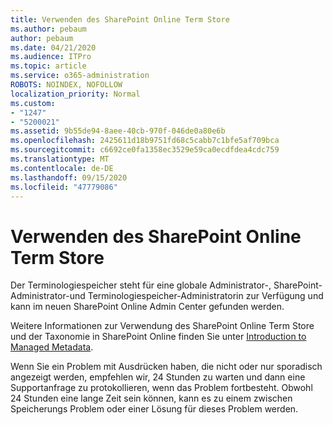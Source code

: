 ```yaml
---
title: Verwenden des SharePoint Online Term Store
ms.author: pebaum
author: pebaum
ms.date: 04/21/2020
ms.audience: ITPro
ms.topic: article
ms.service: o365-administration
ROBOTS: NOINDEX, NOFOLLOW
localization_priority: Normal
ms.custom:
- "1247"
- "5200021"
ms.assetid: 9b55de94-8aee-40cb-970f-046de0a80e6b
ms.openlocfilehash: 2425611d18b9751fd68c5cabb7c1bfe5af709bca
ms.sourcegitcommit: c6692ce0fa1358ec3529e59ca0ecdfdea4cdc759
ms.translationtype: MT
ms.contentlocale: de-DE
ms.lasthandoff: 09/15/2020
ms.locfileid: "47779086"
---
```

# <a name="how-to-use-the-sharepoint-online-term-store"></a>Verwenden des SharePoint Online Term Store

Der Terminologiespeicher steht für eine globale Administrator-, SharePoint-Administrator-und Terminologiespeicher-Administratorin zur Verfügung und kann im neuen SharePoint Online Admin Center gefunden werden.
  
Weitere Informationen zur Verwendung des SharePoint Online Term Store und der Taxonomie in SharePoint Online finden Sie unter [Introduction to Managed Metadata](https://go.microsoft.com/fwlink/?linkid=2044674&amp;clcid=0x409).
  
Wenn Sie ein Problem mit Ausdrücken haben, die nicht oder nur sporadisch angezeigt werden, empfehlen wir, 24 Stunden zu warten und dann eine Supportanfrage zu protokollieren, wenn das Problem fortbesteht. Obwohl 24 Stunden eine lange Zeit sein können, kann es zu einem zwischen Speicherungs Problem oder einer Lösung für dieses Problem werden.
  